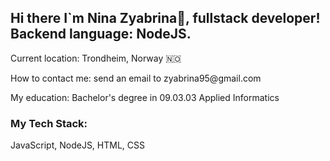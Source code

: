 ## Hi there I`m Nina Zyabrina👋, fullstack developer! Backend language: NodeJS.
<p>Current location: Trondheim, Norway 🇳🇴 </p>
<p>How to contact me: send an email to zyabrina95@gmail.com </p>
<p>My education: Bachelor's degree in 09.03.03 Applied Informatics </p>
<h3>My Tech Stack:</h3>
<p>JavaScript, NodeJS, HTML, CSS</p>

